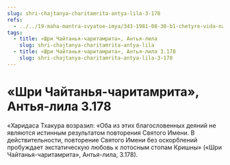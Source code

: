 ```yaml
---
slug: shri-chajtanya-charitamrita-antya-lila-3-178
refs:
  - ../../19-maha-mantra-svyatoe-imya/343-1981-08-30-b1-chetyre-vida-namabhasy.md
tags:
  - title: «Шри Чайтанья-чаритамрита», Антья-лила
    slug: shri-chajtanya-charitamrita-antya-lila
  - title: «Шри Чайтанья-чаритамрита», Антья-лила 3.178
    slug: shri-chajtanya-charitamrita-antya-lila-3-178
---
```


# «Шри Чайтанья-чаритамрита», Антья-лила 3.178

«Харидаса Тхакура возразил: «Оба из этих благословенных деяний не являются истинным результатом повторения Святого Имени. В действительности, повторение Святого Имени без оскорблений пробуждает экстатическую любовь к лотосным стопам Кришны» («Шри Чайтанья-чаритамрита», Антья-лила, 3.178).

